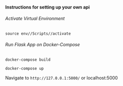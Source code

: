 #### Instructions for setting up your own api

###### Activate Virtual Environment
```
source env//Scripts//activate
```
###### Run Flask App on Docker-Compose
```
docker-compose build

docker-compose up
```
Navigate to 
`http://127.0.0.1:5000/` or localhost:5000